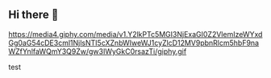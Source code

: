## Hi there 👋
https://media4.giphy.com/media/v1.Y2lkPTc5MGI3NjExaGI0Z2VlemIzeWYxdGg0aG54cDE3cml1NjlsNTI5cXZnbWIweWJ1cyZlcD12MV9pbnRlcm5hbF9naWZfYnlfaWQmY3Q9Zw/gw3IWyGkC0rsazTi/giphy.gif

test
<!--
**dsekz/dsekz** is a ✨ _special_ ✨ repository because its `README.md` (this file) appears on your GitHub profile.

Here are some ideas to get you started:

- 🔭 I’m currently working on ...
- 🌱 I’m currently learning ...
- 👯 I’m looking to collaborate on ...
- 🤔 I’m looking for help with ...
- 💬 Ask me about ...
- 📫 How to reach me: ...
- 😄 Pronouns: ...
- ⚡ Fun fact: ...
-->
